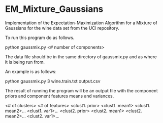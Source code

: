 # EM_Mixture_Gaussians
Implementation of the Expectation-Maximization Algorithm for a Mixture of Gaussians for the wine data set from the UCI repository. 

To run this program do as follows.

python gaussmix.py <# number of components> <name of data file> <name of output file>

The data file should be in the same directory of gaussmix.py and as where it
is being run from.

An example is as follows:

python gaussmix.py 3 wine.train.txt output.csv

The result of running the program will be an output file with the component priors and component features means and variances.

<# of clusters> <# of features>
<clust1. prior> <clust1. mean1> <clust1. mean2>... <clust1. var1>...
<clust2. prior> <clust2. mean1> <clust2. mean2>... <clust2. var1>...

